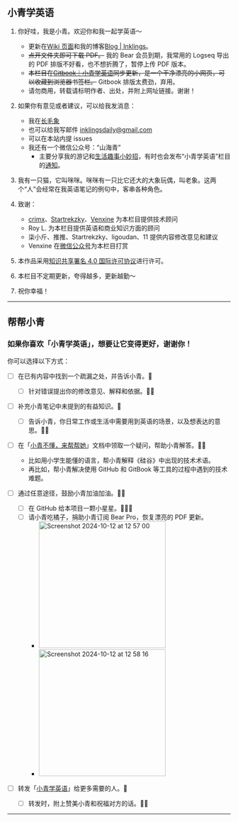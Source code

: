 ## 小青学英语

1. 你好哇，我是小青。欢迎你和我一起学英语～

    * 更新在[Wiki 页面](https://github.com/inklings42/xqxyy/wiki)和我的博客[Blog | Inklings](https://inklings.bearblog.dev/blog/)。
    * ~~点开文件夹即可下载 PDF。~~ 我的 Bear 会员到期，我常用的 Logseq 导出的 PDF 排版不好看，也不想折腾了，暂停上传 PDF 版本。
    * ~~本栏目在[Gitbook｜小青学英语](https://inklings.gitbook.io/xiao-qing-xue-ying-yu/)同步更新，是一个干净漂亮的小网页，可以收藏到浏览器书签栏。~~ Gitbook 排版太费劲，弃用。 
    * 请勿商用，转载请标明作者、出处，并附上网址链接。谢谢！

2. 如果你有意见或者建议，可以给我发消息：

    * 我在[长毛象](https://mastodon.social/web/@inklingsdaily)  
    * 也可以给我写邮件 inklingsdaily@gmail.com  
    * 可以在本站内提 issues 
    * 我还有一个微信公众号：“山海青”  
       * 主要分享我的游记和[生活趣事小妙招](https://mp.weixin.qq.com/s/igNq0bP5F13kcHS93W0zVw)，有时也会发布“小青学英语”栏目的[通知](https://mp.weixin.qq.com/s/gvspDoxafBdaDMKrV_TsVA)。

3. 我有一只猫，它叫咪咪。咪咪有一只比它还大的大象玩偶，叫老象。这两个“人”会经常在我英语笔记的例句中，客串各种角色。
4. 致谢：  

   * [crimx](https://github.com/crimx)、[Startrekzky](https://github.com/Startrekzky)、[Venxine](https://github.com/Venxine) 为本栏目提供技术顾问  
   * Roy L. 为本栏目提供英语和商业知识方面的顾问  
   * 柒小斤、推推、Startrekzky、ligoudan、11 提供内容修改意见和建议  
   * Venxine 在[微信公众号](https://mp.weixin.qq.com/s/gvspDoxafBdaDMKrV_TsVA)为本栏目打赏  

5. 本作品采用[知识共享署名 4.0 国际许可协议](https://creativecommons.org/licenses/by/4.0/deed.zh)进行许可。
6. 本栏目不定期更新，夸得越多，更新越勤～
7. 祝你幸福！


***


## 帮帮小青

### 如果你喜欢「小青学英语」，想要让它变得更好，谢谢你！

你可以选择以下方式：

* [ ] 在已有内容中找到一个疏漏之处，并告诉小青。🌟   
   * [ ] 针对错误提出你的修改意见、解释和依据。🌟🌟   

* [ ] 补充小青笔记中未提到的有益知识。🌟  
   * [ ] 告诉小青，你日常工作或生活中需要用到英语的场景，以及想表达的意思。🌟🌟    

* [ ] 在「[小青不懂，来帮帮她](https://github.com/inklings42/xqxyy/blob/main/%E5%B0%8F%E9%9D%92%E4%B8%8D%E6%87%82%EF%BC%8C%E6%9D%A5%E5%B8%AE%E5%B8%AE%E5%A5%B9.md)」文档中领取一个疑问，帮助小青解答。🌟🌟  
   * 比如用小学生能懂的语言，帮小青解释《硅谷》中出现的技术术语。
   * 再比如，帮小青解决使用 GitHub 和 GitBook 等工具的过程中遇到的技术难题。

* [ ] 通过任意途径，鼓励小青加油加油。🌟🌟  
   * [ ] 在 GitHub 给本项目一颗小星星。🌟🌟🌟  
   * [ ] 请小青吃橘子，捐助小青订阅 Bear Pro，恢复漂亮的 PDF 更新。
      * <img width="286" alt="Screenshot 2024-10-12 at 12 57 00" src="https://github.com/user-attachments/assets/aff856ae-f25f-4764-a7d8-be06e6a4cd6e">
      * <img width="286" alt="Screenshot 2024-10-12 at 12 58 16" src="https://github.com/user-attachments/assets/57e0e319-be32-4e84-a74e-d21fc9ae42d3">

* [ ] 转发「[小青学英语](https://inklings.gitbook.io/xiao-qing-xue-ying-yu/)」给更多需要的人。🌟  
   * [ ] 转发时，附上赞美小青和祝福对方的话。🌟🌟  


---

